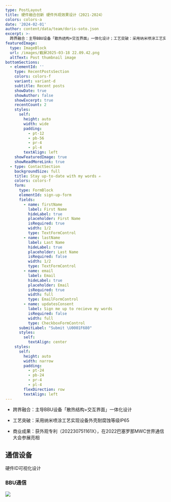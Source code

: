 ```yaml
---
type: PostLayout
title: 硬件融合创新 硬件外观效果设计（2021-2024）
colors: colors-a
date: '2024-02-01'
author: content/data/team/doris-soto.json
excerpt: >-
  跨界融合：主导BBU设备「散热结构+交互界面」一体化设计；工艺突破：采用纳米喷涂工艺实现设备外壳耐腐蚀等级IP65；商业成果：获外观专利（202230751161X），在2022巴塞罗那MWC世界通信大会参展亮相。
featuredImage:
  type: ImageBlock
  url: /images/截屏2025-03-18 22.09.42.png
  altText: Post thumbnail image
bottomSections:
  - elementId: ''
    type: RecentPostsSection
    colors: colors-f
    variant: variant-d
    subtitle: Recent posts
    showDate: true
    showAuthor: false
    showExcerpt: true
    recentCount: 2
    styles:
      self:
        height: auto
        width: wide
        padding:
          - pt-12
          - pb-56
          - pr-4
          - pl-4
        textAlign: left
    showFeaturedImage: true
    showReadMoreLink: true
  - type: ContactSection
    backgroundSize: full
    title: Stay up-to-date with my words ✍️
    colors: colors-f
    form:
      type: FormBlock
      elementId: sign-up-form
      fields:
        - name: firstName
          label: First Name
          hideLabel: true
          placeholder: First Name
          isRequired: true
          width: 1/2
          type: TextFormControl
        - name: lastName
          label: Last Name
          hideLabel: true
          placeholder: Last Name
          isRequired: false
          width: 1/2
          type: TextFormControl
        - name: email
          label: Email
          hideLabel: true
          placeholder: Email
          isRequired: true
          width: full
          type: EmailFormControl
        - name: updatesConsent
          label: Sign me up to recieve my words
          isRequired: false
          width: full
          type: CheckboxFormControl
      submitLabel: "Submit \U0001F680"
      styles:
        self:
          textAlign: center
    styles:
      self:
        height: auto
        width: narrow
        padding:
          - pt-24
          - pb-24
          - pr-4
          - pl-4
        flexDirection: row
        textAlign: left
---
```

*   跨界融合：主导BBU设备「散热结构+交互界面」一体化设计

*   工艺突破：采用纳米喷涂工艺实现设备外壳耐腐蚀等级IP65

*   商业成果：获外观专利（202230751161X），在2022巴塞罗那MWC世界通信大会参展亮相

## 通信设备

硬件ID可视化设计

### BBU通信

![](/images/BBU21001.png)
